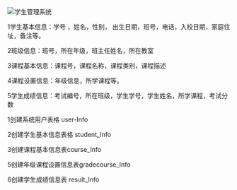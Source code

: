 

![学生管理系统](C:\Users\Lenovo\Desktop\学生管理系统.png)



1学生基本信息：学号 ，姓名，性别， 出生日期，班号，电话，入校日期，家庭住址，备注等。

 

2班级信息：班号，所在年级，班主任姓名，所在教室

 

3课程基本信息：课程号，课程名称，课程类别，课程描述

 

4课程设置信息：年级信息，所学课程等。

 

5学生成绩信息：考试编号，所在班级，学生学号，学生姓名，所学课程，考试分数





1创建系统用户表格 user-Info



2创建学生基本信息表格 student_Info



3创建课程基本信息表course_Info



5创建年级课程设置信息表gradecourse_Info



6创建学生成绩信息表 result_Info